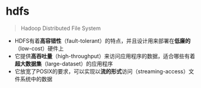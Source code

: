 # hdfs

> Hadoop Distributed File System

* HDFS有着**高容错性**（fault-tolerant）的特点，并且设计用来部署在**低廉的**（low-cost）硬件上
* 它提供**高吞吐量**（high-throughput）来访问应用程序的数据，适合哪些有着**超大数据集**（large-dataset）的应用程序
* 它放宽了POSIX的要求，可以实现以**流的形式**访问（streaming-access）文件系统中的数据
